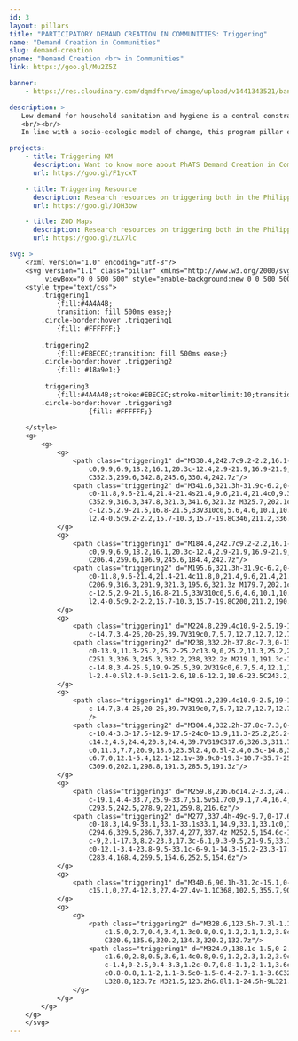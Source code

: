 ```yaml
---
id: 3
layout: pillars
title: "PARTICIPATORY DEMAND CREATION IN COMMUNITIES: Triggering"
name: "Demand Creation in Communities"
slug: demand-creation
pname: "Demand Creation <br> in Communities"
link: https://goo.gl/Mu2Z5Z

banner:
    - https://res.cloudinary.com/dqmdfhrwe/image/upload/v1441343521/banner/triggering.jpg

description: >
   Low demand for household sanitation and hygiene is a central constraint to service improvement, with most households unaware of the true costs of inadequate sanitation and hygiene and, therefore, preferring other spending priorities. For similar reasons, not many communities give priority to collective sanitation and hygiene improvement, with few of those using improved sanitation facilities realizing that their families are affected by the inadequate sanitation of their neighbors.
   <br/><br/>
   In line with a socio-ecologic model of change, this program pillar encourages the implementation of a range of different and complementary approaches to sanitation and hygiene demand creation at community and household levels: context, behavioral and social analysis to identify the bottlenecks and drivers towards collective sanitation outcomes; participatory demand creation campaigns designed to trigger rapid behavior change, encourage positive and sustainable actions to improve household sanitation, and plan towards collective sanitation outcomes such as Zero Open Defecation (ZOD) barangays; mass media campaigns; customized behavior change communications; local campaigns involving political, religious and community leaders; organizing and mobilizing communities to create avenues for dialogue with duty bearers to achieve consensus on action plans and coordinated action to enforce and monitor progress against those plans; and collective incentives and rewards designed to encourage behavior change, sustainability and resiliency.

projects: 
    - title: Triggering KM
      description: Want to know more about PhATS Demand Creation in Communities? Check out the latest Knowledge Management Pieces!
      url: https://goo.gl/F1ycxT

    - title: Triggering Resource
      description: Research resources on triggering both in the Philippines and around the world can be found here.
      url: https://goo.gl/JOH3bw

    - title: ZOD Maps
      description: Research resources on triggering both in the Philippines and around the world can be found here.
      url: https://goo.gl/zLX7lc

svg: >
    <?xml version="1.0" encoding="utf-8"?>
    <svg version="1.1" class="pillar" xmlns="http://www.w3.org/2000/svg" xmlns:xlink="http://www.w3.org/1999/xlink" x="0px" y="0px"
         viewBox="0 0 500 500" style="enable-background:new 0 0 500 500;" xml:space="preserve">
    <style type="text/css">
        .triggering1
            {fill:#4A4A4B;
            transition: fill 500ms ease;}
        .circle-border:hover .triggering1
            {fill: #FFFFFF;}
            
        .triggering2
            {fill:#EBECEC;transition: fill 500ms ease;}  
        .circle-border:hover .triggering2
            {fill: #18a9e1;}
                    
        .triggering3
            {fill:#4A4A4B;stroke:#EBECEC;stroke-miterlimit:10;transition: fill 500ms ease;}
        .circle-border:hover .triggering3
                    {fill: #FFFFFF;}
        
    </style>
    <g>
        <g>
            <g>
                <path class="triggering1" d="M330.4,242.7c9.2-2.2,16.1-10.4,16.1-20.3c0-11.5-9.3-20.9-20.9-20.9c-11.5,0-20.9,9.3-20.9,20.9
                    c0,9.9,6.9,18.2,16.1,20.3c-12.4,2.9-21.9,16.9-21.9,33.6V310c0,5.9,4.8,10.7,10.7,10.7h31.9c5.9,0,10.7-4.8,10.7-10.7v-33.7
                    C352.3,259.6,342.8,245.6,330.4,242.7z"/>
                <path class="triggering2" d="M341.6,321.3h-31.9c-6.2,0-11.3-5.1-11.3-11.3v-33.7c0-15.9,8.5-29.7,20.4-33.6c-8.7-2.9-14.6-11-14.6-20.3
                    c0-11.8,9.6-21.4,21.4-21.4s21.4,9.6,21.4,21.4c0,9.3-5.9,17.4-14.6,20.3c11.9,3.9,20.4,17.7,20.4,33.6V310
                    C352.9,316.3,347.8,321.3,341.6,321.3z M325.7,202.1c-11.2,0-20.3,9.1-20.3,20.3c0,9.5,6.4,17.6,15.7,19.8l2.4,0.5l-2.4,0.5
                    c-12.5,2.9-21.5,16.8-21.5,33V310c0,5.6,4.6,10.1,10.1,10.1h31.9c5.6,0,10.1-4.6,10.1-10.1v-33.7c0-16.2-9-30.1-21.5-33l-2.4-0.5
                    l2.4-0.5c9.2-2.2,15.7-10.3,15.7-19.8C346,211.2,336.8,202.1,325.7,202.1z"/>
            </g>
            <g>
                <path class="triggering1" d="M184.4,242.7c9.2-2.2,16.1-10.4,16.1-20.3c0-11.5-9.3-20.9-20.9-20.9c-11.5,0-20.9,9.3-20.9,20.9
                    c0,9.9,6.9,18.2,16.1,20.3c-12.4,2.9-21.9,16.9-21.9,33.6V310c0,5.9,4.8,10.7,10.7,10.7h31.9c5.9,0,10.7-4.8,10.7-10.7v-33.7
                    C206.4,259.6,196.9,245.6,184.4,242.7z"/>
                <path class="triggering2" d="M195.6,321.3h-31.9c-6.2,0-11.3-5.1-11.3-11.3v-33.7c0-15.9,8.5-29.7,20.4-33.6c-8.7-2.9-14.6-11-14.6-20.3
                    c0-11.8,9.6-21.4,21.4-21.4c11.8,0,21.4,9.6,21.4,21.4c0,9.3-5.9,17.4-14.6,20.3c11.9,3.9,20.4,17.7,20.4,33.6V310
                    C206.9,316.3,201.9,321.3,195.6,321.3z M179.7,202.1c-11.2,0-20.3,9.1-20.3,20.3c0,9.5,6.4,17.6,15.7,19.8l2.4,0.5l-2.4,0.5
                    c-12.5,2.9-21.5,16.8-21.5,33V310c0,5.6,4.6,10.1,10.1,10.1h31.9c5.6,0,10.1-4.6,10.1-10.1v-33.7c0-16.2-9-30.1-21.5-33l-2.4-0.5
                    l2.4-0.5c9.2-2.2,15.7-10.3,15.7-19.8C200,211.2,190.9,202.1,179.7,202.1z"/>
            </g>
            <g>
                <path class="triggering1" d="M224.8,239.4c10.9-2.5,19-12.3,19-24c0-13.6-11-24.7-24.7-24.7s-24.7,11-24.7,24.7c0,11.7,8.1,21.5,19.1,24
                    c-14.7,3.4-26,20-26,39.7V319c0,7,5.7,12.7,12.7,12.7H238c7,0,12.7-5.7,12.7-12.7v-39.9C250.7,259.4,239.5,242.8,224.8,239.4z"/>
                <path class="triggering2" d="M238,332.2h-37.8c-7.3,0-13.2-5.9-13.2-13.2v-39.9c0-18.9,10.1-35.2,24.4-39.7c-10.4-3.3-17.5-12.9-17.5-24
                    c0-13.9,11.3-25.2,25.2-25.2c13.9,0,25.2,11.3,25.2,25.2c0,11.1-7.1,20.7-17.5,24c14.2,4.5,24.4,20.8,24.4,39.7V319
                    C251.3,326.3,245.3,332.2,238,332.2z M219.1,191.3c-13.3,0-24.1,10.8-24.1,24.1c0,11.3,7.7,20.9,18.6,23.5l2.4,0.5l-2.4,0.5
                    c-14.8,3.4-25.5,19.9-25.5,39.2V319c0,6.7,5.4,12.1,12.1,12.1H238c6.7,0,12.1-5.4,12.1-12.1v-39.9c0-19.3-10.7-35.7-25.5-39.2
                    l-2.4-0.5l2.4-0.5c11-2.6,18.6-12.2,18.6-23.5C243.2,202.1,232.4,191.3,219.1,191.3z"/>
            </g>
            <g>
                <path class="triggering1" d="M291.2,239.4c10.9-2.5,19-12.3,19-24c0-13.6-11-24.7-24.7-24.7s-24.7,11-24.7,24.7c0,11.7,8.1,21.5,19.1,24
                    c-14.7,3.4-26,20-26,39.7V319c0,7,5.7,12.7,12.7,12.7h37.8c7,0,12.7-5.7,12.7-12.7v-39.9C317.1,259.4,305.8,242.8,291.2,239.4z"
                    />
                <path class="triggering2" d="M304.4,332.2h-37.8c-7.3,0-13.2-5.9-13.2-13.2v-39.9c0-18.9,10.1-35.2,24.4-39.7
                    c-10.4-3.3-17.5-12.9-17.5-24c0-13.9,11.3-25.2,25.2-25.2s25.2,11.3,25.2,25.2c0,11.1-7.1,20.7-17.5,24
                    c14.2,4.5,24.4,20.8,24.4,39.7V319C317.6,326.3,311.7,332.2,304.4,332.2z M285.5,191.3c-13.3,0-24.1,10.8-24.1,24.1
                    c0,11.3,7.7,20.9,18.6,23.5l2.4,0.5l-2.4,0.5c-14.8,3.4-25.5,19.9-25.5,39.2V319c0,6.7,5.4,12.1,12.1,12.1h37.8
                    c6.7,0,12.1-5.4,12.1-12.1v-39.9c0-19.3-10.7-35.7-25.5-39.2l-2.4-0.5l2.4-0.5c11-2.6,18.6-12.2,18.6-23.5
                    C309.6,202.1,298.8,191.3,285.5,191.3z"/>
            </g>
            <g>
                <path class="triggering3" d="M259.8,216.6c14.2-3.3,24.7-16,24.7-31.2c0-17.7-14.3-32-32-32s-32,14.3-32,32c0,15.2,10.6,27.9,24.7,31.2
                    c-19.1,4.4-33.7,25.9-33.7,51.5v51.7c0,9.1,7.4,16.4,16.4,16.4h49c9.1,0,16.4-7.4,16.4-16.4v-51.7
                    C293.5,242.5,278.9,221,259.8,216.6z"/>
                <path class="triggering2" d="M277,337.4h-49c-9.7,0-17.6-7.9-17.6-17.6v-51.7c0-24.2,12.7-45.1,30.8-51.5c-13-4.7-21.9-17-21.9-31.2
                    c0-18.3,14.9-33.1,33.1-33.1s33.1,14.9,33.1,33.1c0,14.2-8.8,26.5-21.8,31.1c18,6.4,30.8,27.3,30.8,51.5v51.7
                    C294.6,329.5,286.7,337.4,277,337.4z M252.5,154.6c-17,0-30.9,13.9-30.9,30.9c0,14.4,9.8,26.8,23.9,30.1l4.7,1.1l-4.7,1.1
                    c-9,2.1-17.3,8.2-23.3,17.3c-6.1,9.3-9.5,21-9.5,33.1v51.7c0,8.4,6.9,15.3,15.3,15.3h49c8.4,0,15.3-6.9,15.3-15.3v-51.7
                    c0-12.1-3.4-23.8-9.5-33.1c-6-9.1-14.3-15.2-23.3-17.3l-4.7-1.1l4.7-1.1c14-3.3,23.8-15.6,23.8-30.1
                    C283.4,168.4,269.5,154.6,252.5,154.6z"/>
            </g>
            <g>
                <path class="triggering1" d="M340.6,90.1h-31.2c-15.1,0-27.4,12.3-27.4,27.4v1.1c0,12.1,7.9,22.4,18.8,26l-13.5,16.6l33.2-15.2h20.1
                    c15.1,0,27.4-12.3,27.4-27.4v-1.1C368,102.5,355.7,90.1,340.6,90.1z"/>
            </g>
            <g>
                <g>
                    <path class="triggering2" d="M328.6,123.5h-7.3l-1.1-25.1h9.6L328.6,123.5z M320.2,132.7c0-1.6,0.4-2.9,1.2-3.8c0.8-0.9,2-1.3,3.5-1.3
                        c1.5,0,2.7,0.4,3.4,1.3c0.8,0.9,1.2,2.1,1.2,3.8c0,1.6-0.4,2.8-1.2,3.7c-0.8,0.9-1.9,1.3-3.4,1.3c-1.5,0-2.6-0.4-3.4-1.3
                        C320.6,135.6,320.2,134.3,320.2,132.7z"/>
                    <path class="triggering1" d="M324.9,138.1c-1.5,0-2.8-0.5-3.7-1.4c-0.9-0.9-1.3-2.3-1.3-3.9c0-1.7,0.4-3,1.3-3.9c0.9-1,2.1-1.4,3.7-1.4
                        c1.6,0,2.8,0.5,3.6,1.4c0.8,0.9,1.2,2.3,1.2,3.9c0,1.7-0.4,3-1.3,3.9C327.6,137.6,326.4,138.1,324.9,138.1z M324.9,127.9
                        c-1.4,0-2.5,0.4-3.3,1.2c-0.7,0.8-1.1,2-1.1,3.6c0,1.5,0.4,2.7,1.2,3.5c0.8,0.8,1.9,1.2,3.2,1.2c1.4,0,2.4-0.4,3.2-1.2
                        c0.8-0.8,1.1-2,1.1-3.5c0-1.5-0.4-2.7-1.1-3.6C327.4,128.4,326.3,127.9,324.9,127.9z M328.8,123.7H321l-1.2-25.7H330
                        L328.8,123.7z M321.5,123.2h6.8l1.1-24.5h-9L321.5,123.2z"/>
                </g>
            </g>
        </g>
    </g>
    </svg>
---
```

